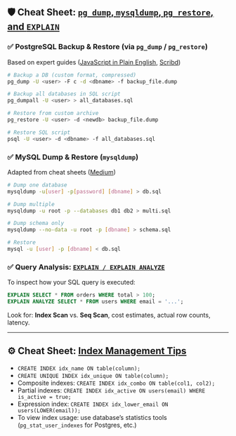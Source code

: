 ## 🛡️ Cheat Sheet: [`pg_dump`, `mysqldump`, `pg_restore`, and `EXPLAIN`](./step15.md)

### ✅ PostgreSQL Backup & Restore (via `pg_dump` / `pg_restore`)

Based on expert guides ([JavaScript in Plain English][1], [Scribd][2])

```bash
# Backup a DB (custom format, compressed)
pg_dump -U <user> -F c -d <dbname> -f backup_file.dump

# Backup all databases in SQL script
pg_dumpall -U <user> > all_databases.sql

# Restore from custom archive
pg_restore -U <user> -d <newdb> backup_file.dump

# Restore SQL script
psql -U <user> -d <dbname> -f all_databases.sql
```

### ✅ MySQL Dump & Restore (`mysqldump`)

Adapted from cheat sheets ([Medium][3])

```bash
# Dump one database
mysqldump -u[user] -p[password] [dbname] > db.sql

# Dump multiple
mysqldump -u root -p --databases db1 db2 > multi.sql

# Dump schema only
mysqldump --no-data -u root -p [dbname] > schema.sql

# Restore
mysql -u [user] -p [dbname] < db.sql
```

### ✅ Query Analysis: [`EXPLAIN / EXPLAIN ANALYZE`](./step9.md)

To inspect how your SQL query is executed:

```sql
EXPLAIN SELECT * FROM orders WHERE total > 100;
EXPLAIN ANALYZE SELECT * FROM users WHERE email = '...';
```

Look for: **Index Scan** vs. **Seq Scan**, cost estimates, actual row counts, latency.

---

## ⚙️ Cheat Sheet: [Index Management Tips](./step9.md)

- `CREATE INDEX idx_name ON table(column);`
- `CREATE UNIQUE INDEX idx_unique ON table(column);`
- Composite indexes: `CREATE INDEX idx_combo ON table(col1, col2);`
- Partial indexes: `CREATE INDEX idx_active ON users(email) WHERE is_active = true;`
- Expression index: `CREATE INDEX idx_lower_email ON users(LOWER(email));`
- To view index usage: use database’s statistics tools (`pg_stat_user_indexes` for Postgres, etc.)

[1]: https://javascript.plainenglish.io/nestjs-typeorm-migrations-in-2025-50214275ec8d?utm_source=chatgpt.com "NestJS & TypeORM Migrations in 2025 - JavaScript in Plain English"
[2]: https://www.scribd.com/document/328414094/PGSQL-CheatSheet-mysql2psql?utm_source=chatgpt.com "PGSQL CheatSheet Mysql2psql | PDF | Postgre Sql | Database Index"
[3]: https://jeewantha-abayakoon.medium.com/mysqldump-cheat-sheet-5cba8ca47927?utm_source=chatgpt.com "mysqldump Cheat Sheet - Jeewantha Abayakoon (jee1tha)"
